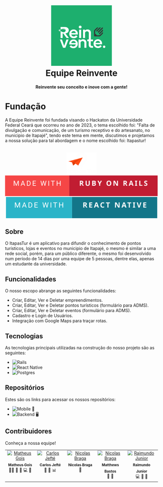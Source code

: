 <h1 align="center">
  <br>
    <img src="./equipe-reinvente.png" alt="Equipe Reinvente" width="200">
  <br>
  Equipe Reinvente
  <br>
</h1>

<h4 align="center">Reinvente seu conceito e inove com a gente!</h4>

# Fundação

A Equipe Reinvente foi fundada visando o Hackaton da Universidade Federal Ceará que ocorreu no ano de 2023, o tema escolhido foi: "Falta de divulgação e comunicação, de um turismo receptivo e do artesanato, no municipio de Itapajé", tendo este tema em mente, discutimos e projetamos a nossa solução para tal abordagem e o nome escolhido foi: Itapastur!

<div align="center" >
  <br>
    <img src="./itapastur.png" alt="ItapasTur" width="100">
  <br>
  <img src="./made-with-ruby-on-rails.svg">
  <img src="./made-with-react-native.svg">
  <br>
</div>


## Sobre

O ItapasTur é um aplicativo para difundir o conhecimento de pontos turísticos, lojas e eventos no municipio de Itapajé, o mesmo é similar a uma rede social, porém, para um público diferente, o mesmo foi desenvolvido num período de 14 dias por uma equipe de 5 pessoas, dentre elas, apenas um estudante da universidade.

## Funcionalidades
O nosso escopo abrange as seguintes funcionalidades:
* Criar, Editar, Ver e Deletar empreendimentos.
* Criar, Editar, Ver e Deletar pontos turísticos (formulário para ADMS).
* Criar, Editar, Ver e Deletar eventos (formulário para ADMS).
* Cadastro e Login de Usuários.
* Integração com Google Maps para traçar rotas.

## Tecnologias

As tecnologias principais utilizadas na construção do nosso projeto são as seguintes:
- ![Rails](https://img.shields.io/badge/rails-%23CC0000.svg?style=for-the-badge&logo=ruby-on-rails&logoColor=white)
- ![React Native](https://img.shields.io/badge/react_native-%2320232a.svg?style=for-the-badge&logo=react&logoColor=%2361DAFB)
- ![Postgres](https://img.shields.io/badge/postgres-%23316192.svg?style=for-the-badge&logo=postgresql&logoColor=white)

## Repositórios

Estes são os links para acessar os nossos repositórios:
- ![Mobile 📱](https://github.com/equipe-reinvente/itapastur-mobile/tree/develop)
- ![Backend 🖥️](https://github.com/equipe-reinvente/itapastur-api/tree/develop)

## Contribuidores

Conheça a nossa equipe!

<table>
  <tbody>
    <tr>
      <td align="center" valign="top" width="14.28%"><a href="https://github.com/dev-Gois"><img src="https://avatars.githubusercontent.com/u/124711079?v=4" width="100px;" alt="Matheus Gois"/><br /><sub><b>Matheus Gois</b></sub></a><br /><a title="Leader">👑</a><a title="Requisitos">📝</a> </a><a title="UX/UI">🎨</a> <a title="Documentação">📖</a> <a title="Equipe Backend">💻</a> <a title="Code Review">👀</a> </td>
      <td align="center" valign="top" width="14.28%"><a href="https://github.com/carlosjefte"><img src="https://avatars.githubusercontent.com/u/134069354?v=4" width="100px;" alt="Carlos Jefté"/><br /><sub><b>Carlos Jefté</b></sub></a><br /><a title="Requisitos">📝</a> <a title="Equipe Mobile">📱</a> <a title="Gestor de Projetos">📊</a> </td>
        <td align="center" valign="top" width="14.28%"><a href="https://github.com/dev-bragask"><img src="https://avatars.githubusercontent.com/u/104202980?v=4" width="100px;" alt="Nicolas Braga"/><br /><sub><b>Nicolas Braga</b></sub></a><br /><a title="Equipe Mobile">📱</a></td>
        <td align="center" valign="top" width="14.28%"><a href="https://github.com/MattBastos"><img src="https://avatars.githubusercontent.com/u/104789437?v=4" width="100px;" alt="Nicolas Braga"/><br /><sub><b>Matthews Bastos</b></sub></a><br /><a title="Equipe Mobile">📱</a> <a title="Requisitos">📝</a></td>
        <td align="center" valign="top" width="14.28%"><a href="https://github.com/junior4g"><img src="https://avatars.githubusercontent.com/u/66691065?v=4" width="100px;" alt="Raimundo Junior"/><br /><sub><b>Raimundo Junior</b></sub></a><br /><a title="Equipe Backend">💻</a> <a title="Requisitos">📝</a> <a title="Code Review">👀</a></td>
    </tr>
  </tbody>
</table>


